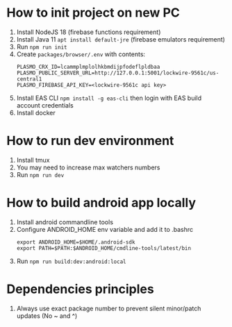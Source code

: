 # How to init project on new PC
1. Install NodeJS 18 (firebase functions requirement)
2. Install Java 11 `apt install default-jre` (firebase emulators requirement)
3. Run `npm run init`
5. Create `packages/browser/.env` with contents:
   ```
   PLASMO_CRX_ID=lcammplmplolhkbmdijpfodeflpldbaa
   PLASMO_PUBLIC_SERVER_URL=http://127.0.0.1:5001/lockwire-9561c/us-central1
   PLASMO_FIREBASE_API_KEY=<lockwire-9561c api key>
   ```
5. Install EAS CLI `npm install -g eas-cli` then login with EAS build account credentials
6. Install docker

# How to run dev environment
1. Install tmux
2. You may need to increase max watchers numbers
3. Run `npm run dev`

# How to build android app locally
1. Install android commandline tools
2. Configure ANDROID_HOME env variable and add it to .bashrc
   ```
   export ANDROID_HOME=$HOME/.android-sdk
   export PATH=$PATH:$ANDROID_HOME/cmdline-tools/latest/bin
   ```
3. Run `npm run build:dev:android:local`

# Dependencies principles
1. Always use exact package number to prevent silent minor/patch updates (No ~ and ^)
